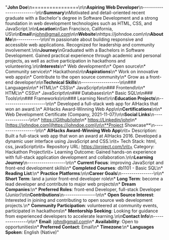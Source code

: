 "**John Doe**\n================\n\n**Aspiring Web Developer**\n-------------------------\n\n**Summary**\nMotivated and detail-oriented recent graduate with a Bachelor's degree in Software Development and a strong foundation in web development technologies such as HTML, CSS, and JavaScript.\n\n**Location**\nSan Francisco, California, US\n\n**Email**\n[john@gmail.com](mailto:john@gmail.com)\n\n**Website**\nhttps://johndoe.com\n\n**About Me**\n------------\n\nI'm passionate about building responsive and accessible web applications. Recognized for leadership and community involvement.\n\n**Journey**\nGraduated with a Bachelors in Software Development. Gained practical experience through academic and personal projects, as well as active participation in hackathons and volunteering.\n\n**Interests**\n* Web development\n* Open source\n* Community service\n* Hackathons\n\n**Aspirations**\n* Work on innovative web apps\n* Contribute to the open source community\n* Grow as a front-end developer\n\n**Technical Skills**\n-------------------\n\n### Languages\n\n* HTML\n* CSS\n* JavaScript\n\n### Frontend\n\n* HTML\n* CSS\n* JavaScript\n\n### Databases\n\n* Basic SQL\n\n### Tools\n\n### Frameworks\n\n### Learning Next\n\n**Education Projects**\n----------------------\n\n* Developed a full-stack web app for AIHacks that won an award.\n* AIHacks Award-Winning Web App\n\n**Certifications**\n\n* Web Development Certificate (Company, 2021-11-07)\n\n**Social Links**\n----------------\n\n* [https://Github/john](https://Github/john)\n* [https://Linkedin/john](https://Linkedin/john)\n* [https://johndoe.com](https://johndoe.com)\n\n**Project Showcase**\n-------------------\n\n* **AIHacks Award-Winning Web App**\n\t+ Description: Built a full-stack web app that won an award at AIHacks 2016. Developed a dynamic user interface using JavaScript and CSS.\n\t+ Tech Stack: html, css, javaScript\n\t+ Repository URL: https://project.com/\n\t+ Category: Hackathon Project\n\t+ Learning Outcome: Gained hands-on experience with full-stack application development and collaboration.\n\n**Learning Journey**\n-------------------\n\n* **Current Focus**: improving JavaScript and front-end development skills\n* **Completed Courses**: db1101 - Basic SQL\n* **Reading List**:\n* **Practice Platforms**:\n\n**Career Goals**\n----------------\n\n* **Short Term**: land a junior front-end developer role\n* **Long Term**: become a lead developer and contribute to major web projects\n* **Dream Companies**:\n* **Preferred Roles**: front-end Developer, full-stack Developer (Junior)\n\n**Contributions**\n----------------\n\n* **Open Source Interest**: Interested in joining and contributing to open source web development projects.\n* **Community Participation**: volunteered at community events, participated in hackathons\n* **Mentorship Seeking**: Looking for guidance from experienced developers to accelerate learning.\n\n**Contact Info**\n----------------\n\n* **Email**: [john@gmail.com](mailto:john@gmail.com)\n* **Availability**: Open to opportunities\n* **Preferred Contact**: Email\n* **Timezone**:\n* **Languages Spoken**: English (Native)"
